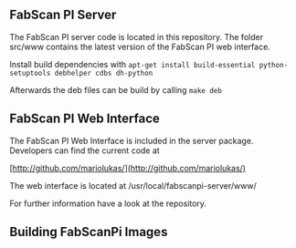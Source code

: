 ## FabScan PI Server
The FabScan PI server code is located in this repository. The folder src/www contains the latest version of the 
FabScan PI web interface. 

Install build dependencies with ```apt-get install build-essential python-setuptools debhelper cdbs dh-python```

Afterwards the deb files can be build by calling ```make deb```

## FabScan PI Web Interface

The FabScan PI Web Interface is included in the server package. Developers can find the current code at 

[http://github.com/mariolukas/](http://github.com/mariolukas/)

The web interface is located at /usr/local/fabscanpi-server/www/ 

For further information have a look at the repository. 

## Building FabScanPi Images